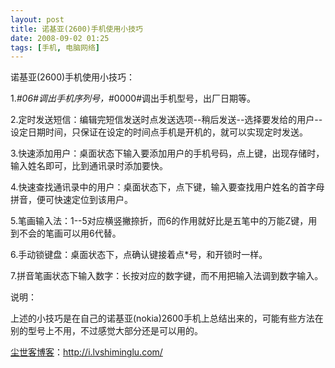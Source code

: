 ```yaml
---
layout: post
title: 诺基亚(2600)手机使用小技巧
date: 2008-09-02 01:25
tags: [手机, 电脑网络]
---
```

诺基亚(2600)手机使用小技巧：

1.*#06#调出手机序列号，*#0000#调出手机型号，出厂日期等。

2.定时发送短信：编辑完短信发送时点发送选项--稍后发送--选择要发给的用户--设定日期时间，只保证在设定的时间点手机是开机的，就可以实现定时发送。

3.快速添加用户：桌面状态下输入要添加用户的手机号码，点上键，出现存储时，输入姓名即可，比到通讯录时添加要快。

4.快速查找通讯录中的用户：桌面状态下，点下键，输入要查找用户姓名的首字母拼音，便可快速定位到该用户。

5.笔画输入法：1--5对应横竖撇捺折，而6的作用就好比是五笔中的万能Z键，用到不会的笔画可以用6代替。

6.手动锁键盘：桌面状态下，点确认键接着点*号，和开锁时一样。

7.拼音笔画状态下输入数字：长按对应的数字键，而不用把输入法调到数字输入。

说明：

上述的小技巧是在自己的诺基亚(nokia)2600手机上总结出来的，可能有些方法在别的型号上不用，不过感觉大部分还是可以用的。

<a href="http://i.lvshiminglu.com/">尘世客博客</a>：<a href="http://i.lvshiminglu.com/">http://i.lvshiminglu.com/</a>

